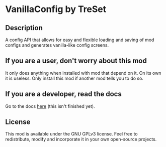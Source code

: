 # VanillaConfig by TreSet

## Description

A config API that allows for easy and flexible loading and saving of mod configs and generates vanilla-like config screens.

## If you are a user, don't worry about this mod

It only does anything when installed with mod that depend on it. On its own it is useless.
Only install this mod if another mod tells you to do so.

## If you are a developer, read the docs

Go to the docs [here](https://github.com/Tre5et/vanillaconfig/blob/1.18/docs/docs.md) (this isn't finished yet).

## License

This mod is available under the GNU GPLv3 license. Feel free to redistribute, modify and incorporate it in your own open-source projects.
